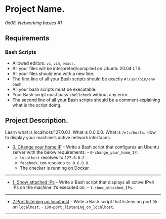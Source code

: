 # Project Name.
*0x08. Networking basics #1*

##  Requirements

### Bash Scripts
*   Allowed editors: `vi`, `vim`, `emacs`.
*   All your files will be interpreted/compiled on Ubuntu 20.04 LTS.
*   All your files should end with a new line.
*   The first line of all your Bash scripts should be exactly `#!/usr/bin/env bash`.
*   All your bash scripts must be executable.
*   Your Bash script must pass `shellcheck` without any error.
*   The second line of all your Bash scripts should be a comment explaining what is the script doing.

## Project Description.
Learn what is localhost/127.0.0.1.
What is 0.0.0.0.
What is `/etc/hosts`.
How to display your machine’s active network interfaces.


* [0. Change your home IP](./0-change_your_home_IP) - Write a Bash script that configures an Ubuntu server with the below requirements. - `0-change_your_home_IP`.
    *   `localhost` resolves to `127.0.0.2`.
    *   `facebook.com` resolves `to 8.8.8.8`.
    *   The checker is running on Docker.
---

* [1. Show attached IPs](./1-show_attached_IPs) - Write a Bash script that displays all active IPv4 IPs on the machine it’s executed on. - `1-show_attached_IPs`.
    
---

* [2.Port listening on localhost](./100-port_listening_on_localhost) - Write a Bash script that listens on port `98` on `localhost`. - `100-port_listening_on_localhost`.

---
